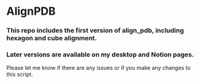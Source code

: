 # AlignPDB
### This repo includes the first version of align_pdb, including hexagon and cube alignment.
### Later versions are available on my desktop and Notion pages.
Please let me know if there are any issues or if you make any changes to this script.
